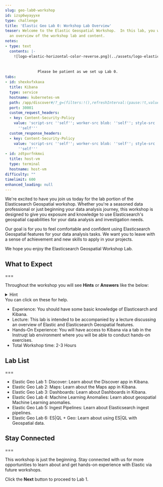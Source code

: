```yaml
---
slug: geo-lab0-workshop
id: izsp6wyayyxe
type: challenge
title: 'Elastic Geo Lab 0: Workshop Lab Overview'
teaser: Welcome to the Elastic Geospatial Workshop.  In this lab, you will receive
  an overview of the workshop lab and content.
notes:
- type: text
  contents: |-
    ![logo-elastic-horizontal-color-reverse.png](../assets/logo-elastic-horizontal-color-reverse.png)


               Please be patient as we set up Lab 0.
tabs:
- id: shexkvfxkaxa
  title: Kibana
  type: service
  hostname: kubernetes-vm
  path: /app/discover#/?_g=(filters:!(),refreshInterval:(pause:!t,value:60000),time:(from:now-14d%2Fh,to:now))
  port: 30001
  custom_request_headers:
  - key: Content-Security-Policy
    value: 'script-src ''self''; worker-src blob: ''self''; style-src ''unsafe-inline''
      ''self'''
  custom_response_headers:
  - key: Content-Security-Policy
    value: 'script-src ''self''; worker-src blob: ''self''; style-src ''unsafe-inline''
      ''self'''
- id: zdtpvrfnkmxi
  title: host-vm
  type: terminal
  hostname: host-vm
difficulty: ""
timelimit: 600
enhanced_loading: null
---
```

We're excited to have you join us today for the lab portion of the Elasticsearch Geospatial workshop. Whether you're a seasoned data professional or just beginning your data analysis journey, this workshop is designed to give you exposure and knowledge to use Elasticsearch's geospatial capabilities for your data analysis and investigation needs.

Our goal is for you to feel comfortable and confident using Elasticsearch Geospatial features for your data analysis tasks. We want you to leave with a sense of achievement and new skills to apply in your projects.

We hope you enjoy the Elasticsearch Geospatial Workshop Lab.

## What to Expect
===

Throughout the workshop you will see **Hints** or **Answers** like the below:
<details>
	<summary>Hint</summary>
<img src="../assets/switch-s.png" alt="Devtools switch" />
</details>
You can click on these for help.

- Experience: You should have some basic knowledge of Elasticearch and Kibana.
- Lecture: This lab is intended to be accompanied by a lecture discussing an overview of Elastic and Elasticsearch Geospatial features.
- Hands-On Experience: You will have access to Kibana via a tab in the Instruqt lab environment where you will be able to conduct hands-on exercises.
- Total Workshop time: 2-3 Hours

## Lab  List
===

- Elastic Geo Lab 1: Discover: Learn about the Discover app in Kibana.
- Elastic Geo Lab 2: Maps: Learn about the Maps app in Kibana.
- Elastic Geo Lab 3: Dashboards: Learn about Dashboards in Kibana.
- Elastic Geo Lab 4: Machine Learning Anomalies: Learn about geospatial Machine Learning anomalies.
- Elastic Geo Lab 5: Ingest Pipelines:  Learn about Elasticsearch ingest pipelines.
- Elastic Geo Lab 6: ES|QL + Geo: Learn about using ES|QL with Geospatial data.

## Stay Connected
===

This workshop is just the beginning. Stay connected with us for more opportunities to learn about and get hands-on experience with Elastic via future workshops.

Click the **Next** button to proceed to Lab 1.
